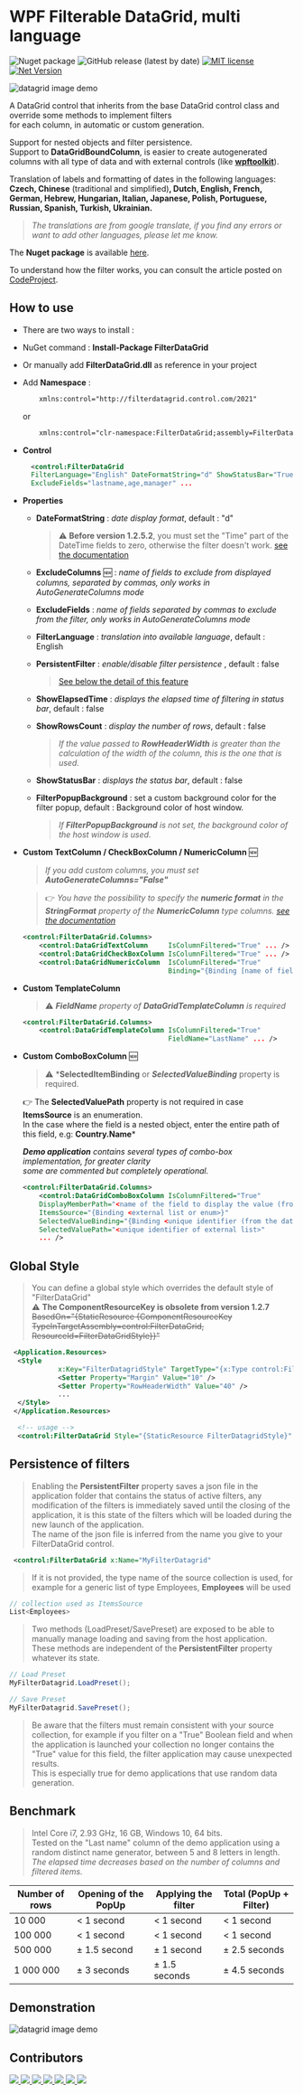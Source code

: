 # WPF Filterable DataGrid, multi language
<!--
![GitHub release (latest by date)](https://img.shields.io/github/v/release/macgile/DataGridFilter)
https://github.com/ikatyang/emoji-cheat-sheet/tree/master?tab=readme-ov-file#other-symbol
https://github.com/ikatyang/emoji-cheat-sheet?tab=readme-ov-file#hand-single-finger
-->

![Nuget package](https://img.shields.io/nuget/v/FilterDataGrid)
![GitHub release (latest by date)](https://img.shields.io/github/v/release/macgile/DataGridFilter?include_prereleases)
[![MIT license](https://img.shields.io/badge/License-MIT-blue.svg)](https://lbesson.mit-license.org/)
[![Net Version](https://img.shields.io/badge/net%20version-net4.8%20netcore3.1%20net5.0%20net6.0%20net7.0%20net8.0-blue)](https://shields.io)

<!-- FilterDataGrid.png -->
![datagrid image demo](https://raw.githubusercontent.com/macgile/DataGridFilter/master/filterdatagrid.png)  

A DataGrid control that inherits from the base DataGrid control class and override some methods to implement filters  
for each column, in automatic or custom generation.  

Support for nested objects and filter persistence.  
Support to **DataGridBoundColumn**, is easier to create autogenerated columns with all type of data and with external controls (like **[wpftoolkit](https://github.com/xceedsoftware/wpftoolkit)**).

Translation of labels and formatting of dates in the following languages:  
**Czech, Chinese** (traditional and simplified)**, Dutch, English, French, German, Hebrew, Hungarian, Italian, Japanese, Polish, Portuguese, Russian, Spanish, Turkish, Ukrainian.**

 > *The translations are from google translate, if you find any errors or want to add other languages, please let me know.*

The **Nuget package** is available [here](https://www.nuget.org/packages/FilterDataGrid/).

To understand how the filter works, you can consult the article posted on [CodeProject](https://www.codeproject.com/Articles/5292782/WPF-DataGrid-Filterable-multi-language).  

## How to use

- There are two ways to install :

- NuGet command : **Install-Package FilterDataGrid**

- Or manually add **FilterDataGrid.dll** as reference in your project

- Add **Namespace** :

  ```xml
      xmlns:control="http://filterdatagrid.control.com/2021"  
  ```  
  or  
  ```xml
      xmlns:control="clr-namespace:FilterDataGrid;assembly=FilterDataGrid"  
  ```
- **Control**  

  ```xml
    <control:FilterDataGrid 
    FilterLanguage="English" DateFormatString="d" ShowStatusBar="True" ShowElapsedTime="False"
    ExcludeFields="lastname,age,manager" ...
  ```
- **Properties**

  - **DateFormatString** : *date display format*, default : "d"  
    > :warning: **Before version 1.2.5.2**, you must set the "Time" part of the DateTime fields to zero, otherwise the filter doesn't work.
  [see the documentation](https://docs.microsoft.com/en-us/dotnet/standard/base-types/standard-date-and-time-format-strings)

  - **ExcludeColumns** :new: : *name of fields to exclude from displayed columns, separated by commas, only works in AutoGenerateColumns mode*  
  - **ExcludeFields** : *name of fields separated by commas to exclude from the filter, only works in AutoGenerateColumns mode*  

  - **FilterLanguage** : *translation into available language*, default : English  

  - **PersistentFilter** : *enable/disable filter persistence* , default : false  

    > [See below the detail of this feature](#persistence-of-filters)
  - **ShowElapsedTime** : *displays the elapsed time of filtering in status bar*, default : false  

  - **ShowRowsCount** : *display the number of rows*, default : false  
    > *If the value passed to **RowHeaderWidth** is greater than the calculation of the width of the column, this is the one that is used.*  

  - **ShowStatusBar** : *displays the status bar*, default : false  
  - **FilterPopupBackground** : set a custom background color for the filter popup, default : Background color of host window.  
    > *If **FilterPopupBackground** is not set, the background color of the host window is used.*  

- **Custom TextColumn / CheckBoxColumn / NumericColumn** :new:
     > *If you add custom columns, you must set **AutoGenerateColumns="False"***
     
     > :point_right: *You have the possibility to specify the **numeric format** in the **StringFormat** property of the **NumericColumn** type columns.
     [see the documentation](https://learn.microsoft.com/en-us/dotnet/standard/base-types/standard-numeric-format-strings)*

    ```xml
    <control:FilterDataGrid.Columns>   
        <control:DataGridTextColumn     IsColumnFiltered="True" ... />
        <control:DataGridCheckBoxColumn IsColumnFiltered="True" ... />
        <control:DataGridNumericColumn  IsColumnFiltered="True" 
                                        Binding="{Binding [name of field], StringFormat=[format]>}" ... />
    ```

- **Custom TemplateColumn**  
     > :warning: ***FieldName** property of **DataGridTemplateColumn** is required*

  ```xml
  <control:FilterDataGrid.Columns>   
      <control:DataGridTemplateColumn IsColumnFiltered="True"
                                      FieldName="LastName" ... />  
  ```
  
- **Custom ComboBoxColumn**  :new:
    > :warning: ***SelectedItemBinding** or ***SelectedValueBinding*** property is required.
    
    :point_right: The **SelectedValuePath** property is not required in case **ItemsSource** is an enumeration.  
    In the case where the field is a nested object, enter the entire path of this field, e.g: **Country.Name***
    >
    > 
    ***Demo application** contains several types of combo-box implementation, for greater clarity  
    some are commented but completely operational.*  

  ```xml
  <control:FilterDataGrid.Columns>   
      <control:DataGridComboBoxColumn IsColumnFiltered="True"
      DisplayMemberPath="<name of the field to display the value (from the datagrid list)>"
      ItemsSource="{Binding <external list or enum>}"
      SelectedValueBinding="{Binding <unique identifier (from the datagrid list)>}"  
      SelectedValuePath="<unique identifier of external list>"
      ... />  
  ```

## Global Style

> You can define a global style which overrides the default style of "FilterDataGrid"  
:warning: **The ComponentResourceKey is obsolete from version 1.2.7**
~~BasedOn="{StaticResource {ComponentResourceKey TypeInTargetAssembly=control:FilterDataGrid,
        ResourceId=FilterDataGridStyle}}"~~

```xml
 <Application.Resources>
  <Style
            x:Key="FilterDatagridStyle" TargetType="{x:Type control:FilterDataGrid}">
            <Setter Property="Margin" Value="10" />
            <Setter Property="RowHeaderWidth" Value="40" />
            ...
  </Style>
 </Application.Resources>

  <!-- usage -->
  <control:FilterDataGrid Style="{StaticResource FilterDatagridStyle}" ...
```
## Persistence of filters

>Enabling the **PersistentFilter** property saves a json file in the application folder that contains the status of active filters, any modification of the filters is immediately saved until the closing of the application, it is this state of the filters which will be loaded during the new launch of the application.  
The name of the json file is inferred from the name you give to your FilterDataGrid control.

<!-- >:warning: This feature don't work with ComboBox Column. -->

```xml
 <control:FilterDataGrid x:Name="MyFilterDatagrid"
```

>If it is not provided, the type name of the source collection is used, for example for a generic list of type Employees, **Employees** will be used  

```csharp
// collection used as ItemsSource
List<Employees>
```

>Two methods (LoadPreset/SavePreset) are exposed to be able to manually manage loading and saving from the host application.  
These methods are independent of the **PersistentFilter** property whatever its state.

```csharp
// Load Preset
MyFilterDatagrid.LoadPreset();

// Save Preset
MyFilterDatagrid.SavePreset();
```

>Be aware that the filters must remain consistent with your source collection, for example if you filter on a "True" Boolean field and when the application is launched your collection no longer contains the "True" value for this field, the filter application may cause unexpected results.  
This is especially true for demo applications that use random data generation.

## Benchmark

> Intel Core i7, 2.93 GHz, 16 GB, Windows 10, 64 bits.  
> Tested on the "Last name" column of the demo application using a random distinct name generator, between 5 and 8 letters in length.  
> *The elapsed time decreases based on the number of columns and filtered items.*

Number of rows | Opening of the PopUp | Applying the filter | Total (PopUp + Filter)
 --- | --- | --- | ---
10 000 | < 1 second | < 1 second | < 1 second
100 000 | < 1 second | < 1 second | < 1 second
500 000 | ± 1.5 second | ± 1 second | ± 2.5 seconds
1 000 000 | ± 3 seconds | ± 1.5 seconds | ± 4.5 seconds

## Demonstration

![datagrid image demo](https://raw.githubusercontent.com/macgile/DataGridFilter/master/capture.gif)  

## Contributors

<a href="https://github.com/Apflkuacha" target="_blank">
  <img src="https://images.weserv.nl/?url=avatars.githubusercontent.com/u/31316050?v=4&h=64&w=64&fit=cover&mask=circle&maxage=7d" />
</a>
<a href="https://github.com/wordiboi" target="_blank">
  <img src="https://images.weserv.nl/?url=avatars.githubusercontent.com/u/15075279?v=4&h=64&w=64&fit=cover&mask=circle&maxage=7d" />
</a>
<a href="https://github.com/ottosson" target="_blank">
  <img src="https://images.weserv.nl/?url=avatars.githubusercontent.com/u/3355320?v=4&h=64&w=64&fit=cover&mask=circle&maxage=7d" />
</a>
<a href="https://github.com/livep2000" target="_blank">
  <img src="https://images.weserv.nl/?url=avatars.githubusercontent.com/u/2779309?v=4&h=64&w=64&fit=cover&mask=circle&maxage=7d" />
</a>
<a href="https://github.com/mcboothy" target="_blank">
  <img src="https://images.weserv.nl/?url=avatars.githubusercontent.com/u/7164916?v=4&h=64&w=64&fit=cover&mask=circle&maxage=7d" />
</a>
<a href="https://github.com/Dlico23" target="_blank">
  <img src="https://images.weserv.nl/?url=avatars.githubusercontent.com/u/20924677?v=4&h=64&w=64&fit=cover&mask=circle&maxage=7d" />
</a>


<!-- Made with [contributors-img](https://contrib.rocks). -->
<a href="https://github.com/macgile/DataGridFilter/graphs/contributors">
  <img src="https://contrib.rocks/image?repo=macgile/DataGridFilter" />
</a>
